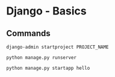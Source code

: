 # Django - Basics

## Commands

```django
django-admin startproject PROJECT_NAME
```

```django
python manage.py runserver
```

```django
python manage.py startapp hello
```
